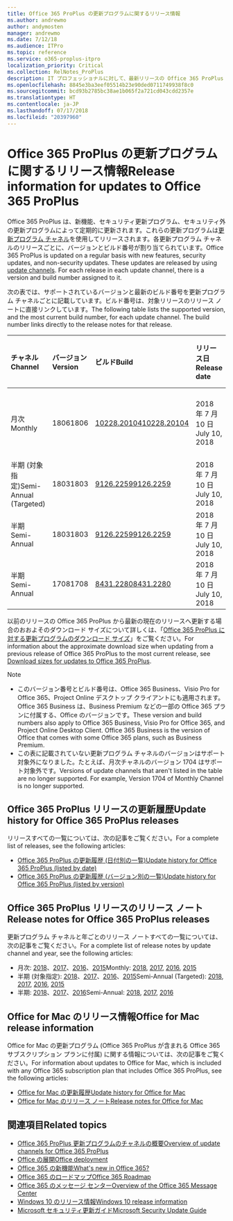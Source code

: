 ```yaml
---
title: Office 365 ProPlus の更新プログラムに関するリリース情報
ms.author: andrewmo
author: andymosten
manager: andrewmo
ms.date: 7/12/18
ms.audience: ITPro
ms.topic: reference
ms.service: o365-proplus-itpro
localization_priority: Critical
ms.collection: RelNotes_ProPlus
description: IT プロフェッショナルに対して、最新リリースの Office 365 ProPlus の一覧をそれぞれの更新プログラム チャネルごとに、リリース ノートへのリンクと更新履歴を含めて提供します
ms.openlocfilehash: 8845e3ba3eef05514b23e90ded0711749938f8c0
ms.sourcegitcommit: bcd93b2785bc38ae1b065f2a721cd043cdd2357e
ms.translationtype: HT
ms.contentlocale: ja-JP
ms.lasthandoff: 07/17/2018
ms.locfileid: "20397960"
---
```

# <a name="release-information-for-updates-to-office-365-proplus"></a><span data-ttu-id="a879f-103">Office 365 ProPlus の更新プログラムに関するリリース情報</span><span class="sxs-lookup"><span data-stu-id="a879f-103">Release information for updates to Office 365 ProPlus</span></span>

<span data-ttu-id="a879f-p101">Office 365 ProPlus は、新機能、セキュリティ更新プログラム、セキュリティ外の更新プログラムによって定期的に更新されます。これらの更新プログラムは[更新プログラム チャネル](https://docs.microsoft.com/deployoffice/overview-of-update-channels-for-office-365-proplus)を使用してリリースされます。各更新プログラム チャネルのリリースごとに、バージョンとビルド番号が割り当てられています。</span><span class="sxs-lookup"><span data-stu-id="a879f-p101">Office 365 ProPlus is updated on a regular basis with new features, security updates, and non-security updates. These updates are released by using [update channels](https://docs.microsoft.com/deployoffice/overview-of-update-channels-for-office-365-proplus). For each release in each update channel, there is a version and build number assigned to it.</span></span> 

<span data-ttu-id="a879f-p102">次の表では、サポートされているバージョンと最新のビルド番号を更新プログラム チャネルごとに記載しています。ビルド番号は、対象リリースのリリース ノートに直接リンクしています。</span><span class="sxs-lookup"><span data-stu-id="a879f-p102">The following table lists the supported version, and the most current build number, for each update channel. The build number links directly to the release notes for that release.</span></span> 

  
|<span data-ttu-id="a879f-109">**チャネル**</span><span class="sxs-lookup"><span data-stu-id="a879f-109">**Channel**</span></span>|<span data-ttu-id="a879f-110">**バージョン**</span><span class="sxs-lookup"><span data-stu-id="a879f-110">**Version**</span></span>|<span data-ttu-id="a879f-111">**ビルド**</span><span class="sxs-lookup"><span data-stu-id="a879f-111">**Build**</span></span>|<span data-ttu-id="a879f-112">**リリース日**</span><span class="sxs-lookup"><span data-stu-id="a879f-112">**Release date**</span></span>|<span data-ttu-id="a879f-113">**現在のバージョンの期限**</span><span class="sxs-lookup"><span data-stu-id="a879f-113">**Current version until**</span></span>|
|:-----|:-----|:-----|:-----|:-----|
|<span data-ttu-id="a879f-114">月次</span><span class="sxs-lookup"><span data-stu-id="a879f-114">Monthly</span></span>  <br/> |<span data-ttu-id="a879f-115">1806</span><span class="sxs-lookup"><span data-stu-id="a879f-115">1806</span></span>  <br/> |[<span data-ttu-id="a879f-116">10228.20104</span><span class="sxs-lookup"><span data-stu-id="a879f-116">10228.20104</span></span>](monthly-channel-2018.md#version-1806-july-10)  <br/> | <span data-ttu-id="a879f-117">2018 年 7 月 10 日</span><span class="sxs-lookup"><span data-stu-id="a879f-117">July 10, 2018</span></span>  <br/> |<span data-ttu-id="a879f-118">バージョン 1807 がリリースされました</span><span class="sxs-lookup"><span data-stu-id="a879f-118">Version 1807 is released</span></span> <br/>|
|<span data-ttu-id="a879f-119">半期 (対象指定)</span><span class="sxs-lookup"><span data-stu-id="a879f-119">Semi-Annual (Targeted)</span></span>  <br/> |<span data-ttu-id="a879f-120">1803</span><span class="sxs-lookup"><span data-stu-id="a879f-120">1803</span></span>  <br/> |[<span data-ttu-id="a879f-121">9126.2259</span><span class="sxs-lookup"><span data-stu-id="a879f-121">9126.2259</span></span>](semi-annual-channel-targeted-2018.md#version-1803-july-10)  <br/> | <span data-ttu-id="a879f-122">2018 年 7 月 10 日</span><span class="sxs-lookup"><span data-stu-id="a879f-122">July 10, 2018</span></span>  <br/> |<span data-ttu-id="a879f-123">2018 年 9 月 11 日</span><span class="sxs-lookup"><span data-stu-id="a879f-123">September 11, 2018</span></span> <br/>|
|<span data-ttu-id="a879f-124">半期</span><span class="sxs-lookup"><span data-stu-id="a879f-124">Semi-Annual</span></span> <br/> |<span data-ttu-id="a879f-125">1803</span><span class="sxs-lookup"><span data-stu-id="a879f-125">1803</span></span>  <br/> | [<span data-ttu-id="a879f-126">9126.2259</span><span class="sxs-lookup"><span data-stu-id="a879f-126">9126.2259</span></span>](semi-annual-channel-2018.md#version-1803-july-10) <br/> |<span data-ttu-id="a879f-127">2018 年 7 月 10 日</span><span class="sxs-lookup"><span data-stu-id="a879f-127">July 10, 2018</span></span>  <br/> |<span data-ttu-id="a879f-128">2019 年 1 月 8 日</span><span class="sxs-lookup"><span data-stu-id="a879f-128">January 8, 2019</span></span> <br/>|
|<span data-ttu-id="a879f-129">半期</span><span class="sxs-lookup"><span data-stu-id="a879f-129">Semi-Annual</span></span> <br/> |<span data-ttu-id="a879f-130">1708</span><span class="sxs-lookup"><span data-stu-id="a879f-130">1708</span></span>  <br/> |[<span data-ttu-id="a879f-131">8431.2280</span><span class="sxs-lookup"><span data-stu-id="a879f-131">8431.2280</span></span>](semi-annual-channel-2018.md#version-1708-july-10)  <br/> | <span data-ttu-id="a879f-132">2018 年 7 月 10 日</span><span class="sxs-lookup"><span data-stu-id="a879f-132">July 10, 2018</span></span>  <br/> |<span data-ttu-id="a879f-133">2019 年 3 月 12 日</span><span class="sxs-lookup"><span data-stu-id="a879f-133">March 12, 2019</span></span> <br/>|

<span data-ttu-id="a879f-134">以前のリリースの Office 365 ProPlus から最新の現在のリリースへ更新する場合のおおよそのダウンロード サイズについて詳しくは、「[Office 365 ProPlus に対する更新プログラムのダウンロード サイズ](download-sizes-office365-proplus-updates.md)」をご覧ください。</span><span class="sxs-lookup"><span data-stu-id="a879f-134">For information about the approximate download size when updating from a previous release of Office 365 ProPlus to the most current release, see [Download sizes for updates to Office 365 ProPlus](download-sizes-office365-proplus-updates.md).</span></span>

> [!NOTE]
> - <span data-ttu-id="a879f-p103">このバージョン番号とビルド番号は、Office 365 Business、Visio Pro for Office 365、Project Online デスクトップ クライアントにも適用されます。Office 365 Business は、Business Premium などの一部の Office 365 プランに付属する、Office のバージョンです。</span><span class="sxs-lookup"><span data-stu-id="a879f-p103">These version and build numbers also apply to Office 365 Business, Visio Pro for Office 365, and Project Online Desktop Client. Office 365 Business is the version of Office that comes with some Office 365 plans, such as Business Premium.</span></span>
> - <span data-ttu-id="a879f-p104">この表に記載されていない更新プログラム チャネルのバージョンはサポート対象外になりました。たとえば、月次チャネルのバージョン 1704 はサポート対象外です。</span><span class="sxs-lookup"><span data-stu-id="a879f-p104">Versions of update channels that aren't listed in the table are no longer supported. For example, Version 1704 of Monthly Channel is no longer supported.</span></span> 


## <a name="update-history-for-office-365-proplus-releases"></a><span data-ttu-id="a879f-139">Office 365 ProPlus リリースの更新履歴</span><span class="sxs-lookup"><span data-stu-id="a879f-139">Update history for Office 365 ProPlus releases</span></span>

<span data-ttu-id="a879f-140">リリースすべての一覧については、次の記事をご覧ください。</span><span class="sxs-lookup"><span data-stu-id="a879f-140">For a complete list of releases, see the following articles:</span></span>
 - [<span data-ttu-id="a879f-141">Office 365 ProPlus の更新履歴 (日付別の一覧)</span><span class="sxs-lookup"><span data-stu-id="a879f-141">Update history for Office 365 ProPlus (listed by date)</span></span>](update-history-office365-proplus-by-date.md)
 - [<span data-ttu-id="a879f-142">Office 365 ProPlus の更新履歴 (バージョン別の一覧)</span><span class="sxs-lookup"><span data-stu-id="a879f-142">Update history for Office 365 ProPlus (listed by version)</span></span>](update-history-office365-proplus-by-version.md)

## <a name="release-notes-for-office-365-proplus-releases"></a><span data-ttu-id="a879f-143">Office 365 ProPlus リリースのリリース ノート</span><span class="sxs-lookup"><span data-stu-id="a879f-143">Release notes for Office 365 ProPlus releases</span></span>

<span data-ttu-id="a879f-144">更新プログラム チャネルと年ごとのリリース ノートすべての一覧については、次の記事をご覧ください。</span><span class="sxs-lookup"><span data-stu-id="a879f-144">For a complete list of release notes by update channel and year, see the following articles:</span></span>
 - <span data-ttu-id="a879f-145">月次: [2018](monthly-channel-2018.md)、[2017](monthly-channel-2017.md)、[2016](monthly-channel-2016.md)、[2015](monthly-channel-2015.md)</span><span class="sxs-lookup"><span data-stu-id="a879f-145">Monthly: [2018](monthly-channel-2018.md), [2017](monthly-channel-2017.md), [2016](monthly-channel-2016.md), [2015](monthly-channel-2015.md)</span></span>
 - <span data-ttu-id="a879f-146">半期 (対象指定): [2018](semi-annual-channel-targeted-2018.md)、[2017](semi-annual-channel-targeted-2017.md)、[2016](semi-annual-channel-targeted-2016.md)、[2015](semi-annual-channel-targeted-2015.md)</span><span class="sxs-lookup"><span data-stu-id="a879f-146">Semi-Annual (Targeted): [2018](semi-annual-channel-targeted-2018.md), [2017](semi-annual-channel-targeted-2017.md), [2016](semi-annual-channel-targeted-2016.md), [2015](semi-annual-channel-targeted-2015.md)</span></span>
 - <span data-ttu-id="a879f-147">半期: [2018](semi-annual-channel-2018.md)、[2017](semi-annual-channel-2017.md)、[2016](semi-annual-channel-2016.md)</span><span class="sxs-lookup"><span data-stu-id="a879f-147">Semi-Annual: [2018](semi-annual-channel-2018.md), [2017](semi-annual-channel-2017.md), [2016](semi-annual-channel-2016.md)</span></span>

## <a name="office-for-mac-release-information"></a><span data-ttu-id="a879f-148">Office for Mac のリリース情報</span><span class="sxs-lookup"><span data-stu-id="a879f-148">Office for Mac release information</span></span>

<span data-ttu-id="a879f-149">Office for Mac の更新プログラム (Office 365 ProPlus が含まれる Office 365 サブスクリプション プランに付属) に関する情報については、次の記事をご覧ください。</span><span class="sxs-lookup"><span data-stu-id="a879f-149">For information about updates to Office for Mac, which is included with any Office 365 subscription plan that includes Office 365 ProPlus, see the following articles:</span></span>
 - [<span data-ttu-id="a879f-150">Office for Mac の更新履歴</span><span class="sxs-lookup"><span data-stu-id="a879f-150">Update history for Office for Mac</span></span>](update-history-office-for-mac.md)
 - [<span data-ttu-id="a879f-151">Office for Mac のリリース ノート</span><span class="sxs-lookup"><span data-stu-id="a879f-151">Release notes for Office for Mac</span></span>](release-notes-office-for-mac.md)


## <a name="related-topics"></a><span data-ttu-id="a879f-152">関連項目</span><span class="sxs-lookup"><span data-stu-id="a879f-152">Related topics</span></span>

- [<span data-ttu-id="a879f-153">Office 365 ProPlus 更新プログラムのチャネルの概要</span><span class="sxs-lookup"><span data-stu-id="a879f-153">Overview of update channels for Office 365 ProPlus</span></span>](https://docs.microsoft.com/deployoffice/overview-of-update-channels-for-office-365-proplus)
- [<span data-ttu-id="a879f-154">Office の展開</span><span class="sxs-lookup"><span data-stu-id="a879f-154">Office deployment</span></span>](https://docs.microsoft.com/deployoffice/)
- [<span data-ttu-id="a879f-155">Office 365 の新機能</span><span class="sxs-lookup"><span data-stu-id="a879f-155">What's new in Office 365?</span></span>](https://support.office.com/article/95c8d81d-08ba-42c1-914f-bca4603e1426)
- [<span data-ttu-id="a879f-156">Office 365 のロードマップ</span><span class="sxs-lookup"><span data-stu-id="a879f-156">Office 365 Roadmap</span></span>](https://products.office.com/business/office-365-roadmap)
- [<span data-ttu-id="a879f-157">Office 365 のメッセージ センター</span><span class="sxs-lookup"><span data-stu-id="a879f-157">Overview of the Office 365 Message Center</span></span>](https://support.office.com/article/38fb3333-bfcc-4340-a37b-deda509c2093)
- [<span data-ttu-id="a879f-158">Windows 10 のリリース情報</span><span class="sxs-lookup"><span data-stu-id="a879f-158">Windows 10 release information</span></span>](https://www.microsoft.com/itpro/windows-10/release-information)
- [<span data-ttu-id="a879f-159">Microsoft セキュリティ更新ガイド</span><span class="sxs-lookup"><span data-stu-id="a879f-159">Microsoft Security Update Guide</span></span>](https://portal.msrc.microsoft.com/)